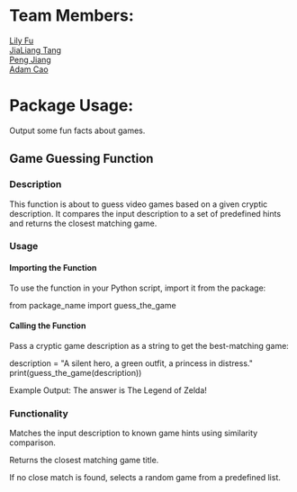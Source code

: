 # Team Members:
[Lily Fu](https://github.com/fulily0325)<br>
[JiaLiang Tang](https://github.com/JialiangTang1)<br>
[Peng Jiang](https://github.com/PengJiang-Victor)<br>
[Adam Cao](https://github.com/eth3r3aI)<br>

# Package Usage:
Output some fun facts about games.



## Game Guessing Function

### Description
This function is about to guess video games based on a given cryptic description. It compares the input description to a set of predefined hints and returns the closest matching game.

### Usage

#### Importing the Function
To use the function in your Python script, import it from the package:

from package_name import guess_the_game

#### Calling the Function
Pass a cryptic game description as a string to get the best-matching game:

description = "A silent hero, a green outfit, a princess in distress."
print(guess_the_game(description))

Example Output:
The answer is The Legend of Zelda!

### Functionality
Matches the input description to known game hints using similarity comparison.

Returns the closest matching game title.

If no close match is found, selects a random game from a predefined list.

